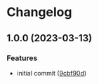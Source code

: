 # Changelog

## 1.0.0 (2023-03-13)


### Features

* initial commit ([9cbf90d](https://github.com/mnorlin/typed-api-fetch/commit/9cbf90d56db1b50aa34063a7f6ea8541e83b1ff0))
